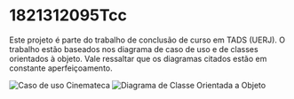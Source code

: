 # 1821312095Tcc
Este projeto é parte do trabalho de conclusão de curso em TADS (UERJ).  O trabalho estão baseados nos diagrama de caso de uso e de classes orientados à objeto. Vale ressaltar que os diagramas citados estão em constante aperfeiçoamento.

![Caso de uso Cinemateca](https://user-images.githubusercontent.com/56489780/213021808-2d222be1-c52e-4975-8614-41ef6740ba0c.png)
![Diagrama de Classe Orientada a Objeto](https://user-images.githubusercontent.com/56489780/213021814-a1cbff17-548d-400f-bda0-c3ea411c002a.png)
